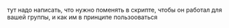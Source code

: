 тут надо написать, что нужно поменять в скрипте, чтобы он работал для вашей группы, и как им в принципе пользооваться